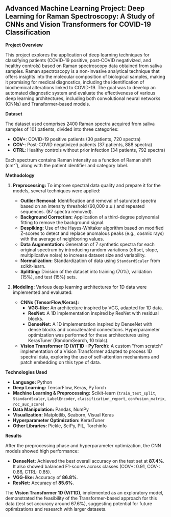 ## Advanced Machine Learning Project: Deep Learning for Raman Spectroscopy: A Study of CNNs and Vision Transformers for COVID-19 Classification

**Project Overview**

This project explores the application of deep learning techniques for classifying patients (COVID-19 positive, post-COVID negativized, and healthy controls) based on Raman spectroscopy data obtained from saliva samples. Raman spectroscopy is a non-invasive analytical technique that offers insights into the molecular composition of biological samples, making it promising for medical diagnostics, including the identification of biochemical alterations linked to COVID-19. The goal was to develop an automated diagnostic system and evaluate the effectiveness of various deep learning architectures, including both convolutional neural networks (CNNs) and Transformer-based models.

**Dataset**

The dataset used comprises 2400 Raman spectra acquired from saliva samples of 101 patients, divided into three categories:
* **COV+**: COVID-19 positive patients (30 patients, 720 spectra)
* **COV-**: Post-COVID negativized patients (37 patients, 888 spectra)
* **CTRL**: Healthy controls without prior infection (34 patients, 792 spectra)

Each spectrum contains Raman intensity as a function of Raman shift (cm⁻¹), along with the patient identifier and category label.

**Methodology**

1.  **Preprocessing:** To improve spectral data quality and prepare it for the models, several techniques were applied:
    * **Outlier Removal:** Identification and removal of saturated spectra based on an intensity threshold (60,000 a.u.) and repeated sequences. (87 spectra removed).
    * **Background Correction:** Application of a third-degree polynomial fitting to remove the background signal.
    * **Despiking:** Use of the Hayes-Whitaker algorithm based on modified Z-scores to detect and replace anomalous peaks (e.g., cosmic rays) with the average of neighboring values.
    * **Data Augmentation:** Generation of 7 synthetic spectra for each original spectrum by introducing random variations (offset, slope, multiplicative noise) to increase dataset size and variability.
    * **Normalization:** Standardization of data using `StandardScaler` from scikit-learn.
    * **Splitting:** Division of the dataset into training (70%), validation (15%), and test (15%) sets.

2.  **Modeling:** Various deep learning architectures for 1D data were implemented and evaluated:
    * **CNNs (TensorFlow/Keras):**
        * **VGG-like:** An architecture inspired by VGG, adapted for 1D data.
        * **ResNet:** A 1D implementation inspired by ResNet with residual blocks.
        * **DenseNet:** A 1D implementation inspired by DenseNet with dense blocks and concatenated connections.
        Hyperparameter optimization was performed for these architectures using KerasTuner (RandomSearch, 10 trials).
    * **Vision Transformer 1D (ViT1D - PyTorch):** A custom "from scratch" implementation of a Vision Transformer adapted to process 1D spectral data, exploring the use of self-attention mechanisms and patch embedding on this type of data.

**Technologies Used**

* **Language:** Python
* **Deep Learning:** TensorFlow, Keras, PyTorch
* **Machine Learning & Preprocessing:** Scikit-learn (`train_test_split`, `StandardScaler`, `LabelEncoder`, `classification_report`, `confusion_matrix`, `roc_auc_score`)
* **Data Manipulation:** Pandas, NumPy
* **Visualization:** Matplotlib, Seaborn, Visual Keras
* **Hyperparameter Optimization:** KerasTuner
* **Other Libraries:** Pickle, SciPy, PIL, Torchinfo

**Results**

After the preprocessing phase and hyperparameter optimization, the CNN models showed high performance:

* **DenseNet:** Achieved the best overall accuracy on the test set at **87.4%**. It also showed balanced F1-scores across classes (COV+: 0.91, COV-: 0.86, CTRL: 0.85).
* **VGG-like:** Accuracy of **86.8%**.
* **ResNet:** Accuracy of **85.6%**.

The **Vision Transformer 1D (ViT1D)**, implemented as an exploratory model, demonstrated the feasibility of the Transformer-based approach for this data (test set accuracy around 67.6%), suggesting potential for future optimizations and research with larger datasets.
